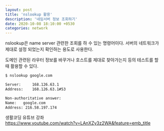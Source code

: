 ```yaml
---
layout: post
title: 'nslookup 활용'
description: '네임서버 정보 조회하기'
date: 2020-10-08 18:10:00 +0530
categories: network
---
```


nslookup은 name server 관련한 조회를 하 수 있는 명령어이다. 서버의 네트워크가 제대로 설정 되었는지 확인하는 용도로 사용한다.

도메인 관련된 라우터 정보를 바꾸거나 호스트를 제대로 찾아가는지 등의 테스트를 할 때 활용할 수 있다.

```bash
$ nslookup google.com

Server:		168.126.63.1
Address:	168.126.63.1#53

Non-authoritative answer:
Name:	google.com
Address: 216.58.197.174
```

생활코딩 유튜브 강좌  
https://www.youtube.com/watch?v=LAnXZy3z2WA&feature=emb_title
